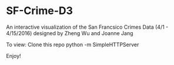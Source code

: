# SF-Crime-D3

An interactive visualization of the San Francsico Crimes Data (4/1 - 4/15/2016) designed by Zheng Wu and Joanne Jang

To view:
Clone this repo
python -m SimpleHTTPServer

Enjoy!
